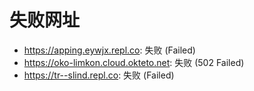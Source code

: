 # 失败网址
- https://apping.eywjx.repl.co: 失败 (Failed)
- https://oko-limkon.cloud.okteto.net: 失败 (502
Failed)
- https://tr--slind.repl.co: 失败 (Failed)
